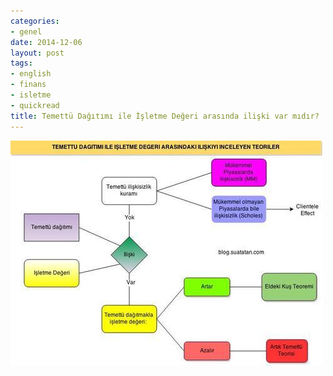 ```yaml
---
categories:
- genel
date: 2014-12-06
layout: post
tags:
- english
- finans
- isletme
- quickread
title: Temettü Dağıtımı ile İşletme Değeri arasında ilişki var mıdır?
---
```


![](/images/tumblr_inline_ng63wkuwu01r4exmc.jpg)
